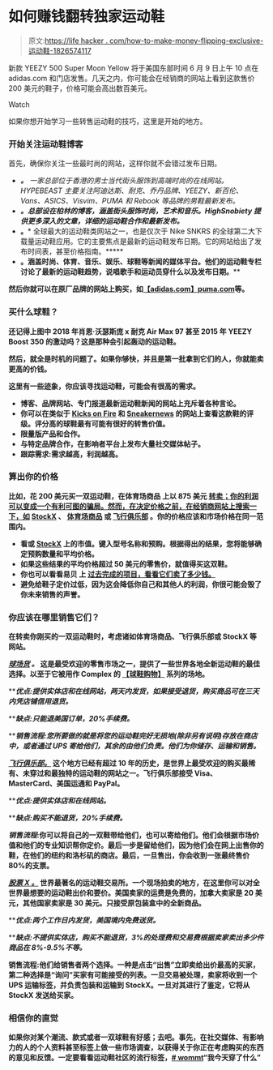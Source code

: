 # 如何赚钱翻转独家运动鞋

> 原文:[https://life hacker . com/how-to-make-money-flipping-exclusive-运动鞋-1826574117](https://lifehacker.com/how-to-make-money-flipping-exclusive-sneakers-1826574117)

新款 YEEZY 500 Super Moon Yellow 将于美国东部时间 6 月 9 日上午 10 点在 adidas.com 和门店发售。几天之内，你可能会在经销商的网站上看到这款售价 200 美元的鞋子，价格可能会高出数百美元。

Watch

如果你想开始学习一些转售运动鞋的技巧，这里是开始的地方。

### **开始关注运动鞋博客**

首先，确保你关注一些最时尚的网站，这样你就不会错过发布日期。

*   [](https://hypebeast.com/footwear)****。*** 一家总部位于香港的男士当代街头服饰到高端时尚的在线网站。HYPEBEAST 主要关注阿迪达斯、耐克、乔丹品牌、YEEZY、新百伦、Vans、ASICS、Visvim、PUMA 和 Rebook 等品牌的男鞋最新发布。*
*   *[](https://www.highsnobiety.com/sneakers/)**。总部设在柏林的博客，涵盖街头服饰时尚，艺术和音乐。HighSnobiety 提供更多深入的文章，详细的运动鞋合作和最新发布。***
*   ***[](https://www.kicksonfire.com/)*****。*** 全球最大的运动鞋类网站之一，也是仅次于 Nike SNKRS 的全球第二大下载量运动鞋应用。它的主要焦点是最新的运动鞋发布日期。它的网站给出了发布时间表，甚至价格指南。*****
*   *****[](https://www.complex.com/sneakers/)***。**涵盖时尚、体育、音乐、娱乐、球鞋等新闻的媒体平台。他们的运动鞋专栏讨论了最新的运动鞋趋势，说唱歌手和运动员穿什么以及发布日期。******

******然后你就可以在原厂品牌的网站上购买，如[【adidas.com】](https://www.adidas.com/us)[puma.com](https://us.puma.com/en_US/home?locale=en_US&mktID=PL:Brand%20Marketing:Puma.com-CatchAllPage:United%20States-en&plinkID=Brand)等。******

### ********买什么球鞋？********

******还记得上图中 2018 年肖恩·沃瑟斯庞 x 耐克 Air Max 97 甚至 2015 年 YEEZY Boost 350 的激动吗？这是那种会引起轰动的运动鞋。******

******然后，就全是时机的问题了。如果你够快，并且是第一批拿到它们的人，你就能卖更高的价钱。******

******这里有一些迹象，你应该寻找运动鞋，可能会有很高的需求。******

*   ******博客、品牌网站、专门报道最新运动鞋新闻的网站上充斥着各种言论。******
*   ******你可以在类似于 [Kicks on Fire](http://www.kicksonfire.com/) 和 [Sneakernews](http://www.sneakernews.com/) 的网站上查看这款鞋的评级。评分高的球鞋最有可能有很好的转售价值。******
*   ******限量版产品和合作。******
*   ******与特定品牌合作，在影响者平台上发布大量社交媒体帖子。******
*   ******跟踪需求:需求越高，利润越高。******

### ********算出你的价格********

******比如，花 200 美元买一双运动鞋，在体育场商品 上以 875 美元 [转卖；你的利润可以变成一个有利可图的骗局。然而，在决定价格之前，在经销商网站上搜索一下，如](https://www.stadiumgoods.com/yeezy-500-db2966-sumoye-sumoye-sumoye) [StockX](https://stockx.com/) 、 [体育场商品](https://www.stadiumgoods.com/?gclid=EAIaIQobChMI_ubGsI-_2wIVB8ZkCh1bdQpSEAAYASAAEgKxv_D_BwE) 或 [飞行俱乐部](https://www.flightclub.com/) 。你的价格应该和市场价格在同一范围内。******

*   ******看或 [StockX](https://stockx.com/) 上的市值。键入型号名称和预购。根据得出的结果，您将能够确定预购数量和平均价格。******
*   ******如果这些结果的平均价格超过 50 美元的零售价，就值得买这双鞋。******
*   ******你也可以看看易贝 上 [过去完成的项目，看看它们卖了多少钱。](https://www.ebay.com/sch/i.html?_from=R40&_trksid=p2334524.m570.l2632.R2.TR12.TRC2.A0.H0.Xsneakers.TRS0&_nkw=sneakers&_sacat=93427&LH_TitleDesc=0&_fsrp=1&_osacat=-1&_odkw=Jordan&LH_Complete=1&_dcat=15709&rt=nc&cc_bn_id=21827843)******
*   ******避免给鞋子定价过低，因为这会降低你自己和其他人的利润，你很可能会毁了你未来销售的声誉。******

### ******你应该在哪里销售它们？******

******在转卖你刚买的一双运动鞋时，考虑诸如体育场商品、飞行俱乐部或 StockX 等网站。******

******[***球场货***](https://www.stadiumgoods.com/?gclid=EAIaIQobChMI-IDjkq-92wIVUIF-Ch0XQAyaEAAYASAAEgKw7vD_BwE) ***。*** 这是最受欢迎的零售市场之一，提供了一些世界各地全新运动鞋的最佳选择。以至于它被用作 Complex 的 [【球鞋购物】](https://www.youtube.com/playlist?list=PLNE967m3_UeS3_p8RV77IgBqVhjOjO49Y) 系列的场地。****** 

*******优点:*提供实体店和在线网站，两天内发货，如果接受退货，购买商品可在三天内凭店铺信用退货。******

*******缺点:*只能退美国订单，20%手续费。******

*******销售流程:*您所要做的就是将您的运动鞋完好无损地(除非另有说明)存放在商店中，或者通过 UPS 寄给他们，其余的由他们负责。他们为你储存、运输和销售。******

******[***飞行俱乐部。***](https://www.flightclub.com/) 这个地方已经有超过 10 年的历史，是世界上最受欢迎的购买最稀有、未穿过和最独特的运动鞋的网站之一。飞行俱乐部接受 Visa、MasterCard、美国运通和 PayPal。******

*******优点:*提供实体店和在线网站。******

*******缺点:*购买不能退货，20%手续费。******

*******销售流程*:你可以将自己的一双鞋带给他们，也可以寄给他们。他们会根据市场价值和他们的专业知识帮你定价。最后一步是留给他们，因为他们会在网上出售你的鞋，在他们的纽约和洛杉矶的商店。最后，一旦售出，你会收到一张最终售价 80%的支票。******

******[***股票 X** 。*](https://stockx.com/?gclid=EAIaIQobChMI97r8pa-92wIVDnZ-Ch3y8wyaEAAYASAAEgL3f_D_BwE) 世界最著名的运动鞋交易所。一个现场拍卖的地方，在这里你可以对全世界最想要的运动鞋出价和要价。美国卖家的运费是免费的，加拿大卖家是 20 美元，其他国家卖家是 30 美元。只接受原包装盒中的全新商品。******

*******优点:*两个工作日内发货，美国境内免费送货。******

*******缺点:*不提供实体店，购买不能退货，3%的处理费和交易费根据卖家卖出多少件商品在 8%-9.5%不等。******

******销售流程:他们给销售者两个选择。一种是点击“出售”立即卖给出价最高的买家，第二种选择是“询问”买家有可能接受的列表。一旦交易被处理，卖家将收到一个 UPS 运输标签，并负责包装和运输到 StockX。一旦对其进行了鉴定，它将从 StockX 发送给买家。******

### ******相信你的直觉******

******如果你对某个潮流、款式或者一双球鞋有好感；去吧。事先，在社交媒体、有影响力的人的个人资料甚至标签上做一些市场调查，以获得关于你正在考虑购买的东西的意见和反馈。一定要看看运动鞋社区的流行标签，[# wommt](https://www.highsnobiety.com/2017/03/21/womft-interview/)“我今天穿了什么”******